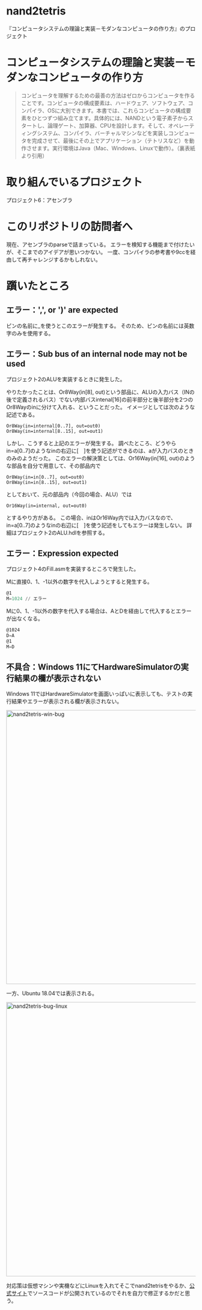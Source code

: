 # nand2tetris
『コンピュータシステムの理論と実装－モダンなコンピュータの作り方』のプロジェクト

# コンピュータシステムの理論と実装－モダンなコンピュータの作り方
> コンピュータを理解するための最善の方法はゼロからコンピュータを作ることです。コンピュータの構成要素は、ハードウェア、ソフトウェア、コンパイラ、OSに大別できます。本書では、これらコンピュータの構成要素をひとつずつ組み立てます。具体的には、NANDという電子素子からスタートし、論理ゲート、加算器、CPUを設計します。そして、オペレーティングシステム、コンパイラ、バーチャルマシンなどを実装しコンピュータを完成させて、最後にその上でアプリケーション（テトリスなど）を動作させます。実行環境はJava（Mac、Windows、Linuxで動作）。（裏表紙より引用）

# 取り組んでいるプロジェクト
プロジェクト6：アセンブラ

# このリポジトリの訪問者へ
現在、アセンブラのparseで詰まっている。
エラーを検知する機能まで付けたいが、そこまでのアイデアが思いつかない。
一度、コンパイラの参考書や9ccを経由して再チャレンジするかもしれない。

# 躓いたところ
## エラー：',', or ')' are expected
ピンの名前に_を使うとこのエラーが発生する。
そのため、ピンの名前には英数字のみを使用する。

## エラー：Sub bus of an internal node may not be used
プロジェクト2のALUを実装するときに発生した。

やりたかったことは、Or8Way(in[8], out)という部品に、ALUの入力バス（INの後で定義されるバス）でない内部バスintenal[16]の前半部分と後半部分を2つのOr8Wayのinに分けて入れる、ということだった。
イメージとしては次のような記述である。

```hdl
Or8Way(in=internal[0..7], out=out0)
Or8Way(in=internal[8..15], out=out1)
```

しかし、こうすると上記のエラーが発生する。
調べたところ、どうやらin=a[0..7]のようなinの右辺に[　]を使う記述ができるのは、aが入力バスのときのみのようだった。
このエラーの解決策としては、Or16Way(in[16], out)のような部品を自分で用意して、その部品内で

```hdl
Or8Way(in=in[0..7], out=out0)
Or8Way(in=in[8..15], out=out1)
```

としておいて、元の部品内（今回の場合、ALU）では

```hdl
Or16Way(in=internal, out=out0)
```

とするやり方がある。
この場合、inはOr16Way内では入力バスなので、in=a[0..7]のようなinの右辺に[　]を使う記述をしてもエラーは発生しない。
詳細はプロジェクト2のALU.hdlを参照する。

## エラー：Expression expected
プロジェクト4のFill.asmを実装するところで発生した。

Mに直接0、1、-1以外の数字を代入しようとすると発生する。

```asm
@1
M=1024 // エラー
```

Mに0、1、-1以外の数字を代入する場合は、AとDを経由して代入するとエラーが出なくなる。

```asm
@1024
D=A
@1
M=D
```

## 不具合：Windows 11にてHardwareSimulatorの実行結果の欄が表示されない
Windows 11ではHardwareSimulatorを画面いっぱいに表示しても、テストの実行結果やエラーが表示される欄が表示されない。

<img width="728" alt="nand2tetris-win-bug" src="https://user-images.githubusercontent.com/90051826/185859924-8bb1b008-f5ce-45db-aa17-c40a00885c8f.png">

一方、Ubuntu 18.04では表示される。

<img width="729" alt="nand2tetris-bug-linux" src="https://user-images.githubusercontent.com/90051826/185860088-bf500e86-8b25-4133-ada8-022ae2cc2350.png">

対応策は仮想マシンや実機などにLinuxを入れてそこでnand2tetrisをやるか、[公式サイト](https://www.nand2tetris.org/software)でソースコードが公開されているのでそれを自力で修正するかだと思う。
